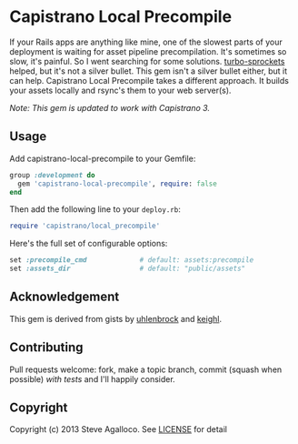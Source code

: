 # Capistrano Local Precompile

If your Rails apps are anything like mine, one of the slowest parts of your deployment is waiting for asset pipeline precompilation. It's sometimes so slow, it's painful. So I went searching for some solutions. [turbo-sprockets](https://github.com/ndbroadbent/turbo-sprockets-rails3) helped, but it's not a silver bullet.  This gem isn't a silver bullet either, but it can help.  Capistrano Local Precompile takes a different approach. It builds your assets locally and rsync's them to your web server(s).

*Note: This gem is updated to work with Capistrano 3.*

## Usage

Add capistrano-local-precompile to your Gemfile:

```ruby
group :development do
  gem 'capistrano-local-precompile', require: false
end
```

Then add the following line to your `deploy.rb`:

```ruby
require 'capistrano/local_precompile'
```

Here's the full set of configurable options:

```ruby
set :precompile_cmd             # default: assets:precompile
set :assets_dir                 # default: "public/assets"
```

## Acknowledgement

This gem is derived from gists by [uhlenbrock][] and [keighl][].

[uhlenbrock]: https://gist.github.com/uhlenbrock/1477596
[keighl]: https://gist.github.com/keighl/4338134

## Contributing

Pull requests welcome: fork, make a topic branch, commit (squash when possible) *with tests* and I'll happily consider.

## Copyright

Copyright (c) 2013 Steve Agalloco. See [LICENSE](LICENSE.md) for detail
